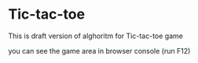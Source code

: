 # Tic-tac-toe 

This is draft version of alghoritm for Tic-tac-toe game

you can see the game area in browser console (run F12)



